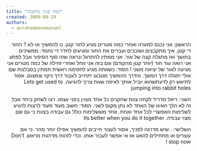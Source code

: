 ```yaml
---
title: "כמה פניני מחשבה"
created: 2009-08-29
authors: 
  - avrahambenemanuel
---
```

<div dir="rtl">
הראשון: אני נכנס למערה ואחרי כמה מטרים מגיע לחור קטן. נו להמשיך או לא ? החור די קטן. איך מתקבצים ושוכבים ועברים את החור ומגיעים לחדר די נחמד. ממשיכים בחושך ואז מתגלה קצה של אור. אני ממתין להתרגל ונראה שזה סוף הסיפור אבל לפתע אני רואה עוד חור (יותר קטן מהקודם) וגם בזה אני זוחל ואחרי זחילה של כמה מטרים אני מגיעה לאור של יציאה משני ! הסוד: כשאתה מגיע לחסימה ראשית תמתין בסבלנות שם אולי יתגלה דרך המשך. והדרך ההמשיך מטבעו יתחייב לעבור דרך ניקוי וצמצום. אסור לתיאש רק לדעתשהוא יוביל אותך לאיפה שאת צריך להגיעה. Lets get used to jumping into rabbit holes


השני: ריאל מדריד לקחה צוות שחקנים כל אחד מצוין בפני עצמו. רצו לשחק ביחד אבל זה לא הלך האיגו של האחד לא נתן מקום לשני. הסוד: חשוב מעוד מעוד לרצות להגיע לשלימות האפשרי לכל אחד ואחת. אחד מששלימות כולל גם עבודה בצוות כי גם שם מצוי עבודה. Its better when you do it together


השלישי: . שיש מדרגה לפניך, אסור לעצור חייבים להמשיך אפילו יותר מהר. כי אם עוצרים או מתחילים להאט אז אי אפשר לעבור אותו. וכדי לזהות מדרגות מראש. Don't stop now !
</div>
